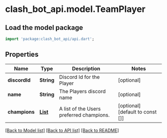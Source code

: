 # clash_bot_api.model.TeamPlayer

## Load the model package
```dart
import 'package:clash_bot_api/api.dart';
```

## Properties
Name | Type | Description | Notes
------------ | ------------- | ------------- | -------------
**discordId** | **String** | Discord Id for the Player | [optional] 
**name** | **String** | The Players discord name | [optional] 
**champions** | [**List<Champion>**](Champion.md) | A list of the Users preferred champions. | [optional] [default to const []]

[[Back to Model list]](../README.md#documentation-for-models) [[Back to API list]](../README.md#documentation-for-api-endpoints) [[Back to README]](../README.md)


